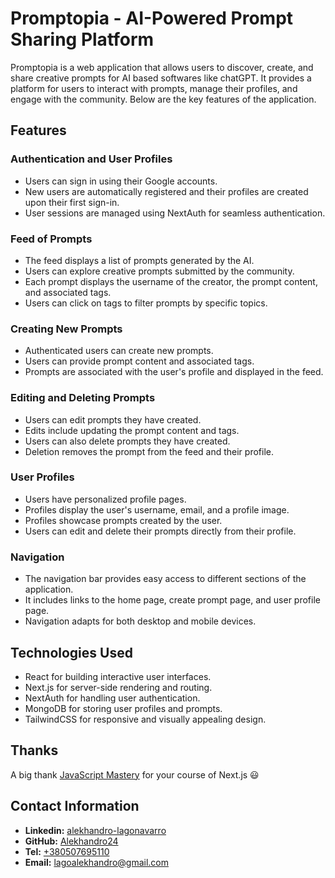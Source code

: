 # Promptopia - AI-Powered Prompt Sharing Platform
Promptopia is a web application that allows users to discover, create, and share creative prompts for AI based softwares like chatGPT. It provides a platform for users to interact with prompts, manage their profiles, and engage with the community. Below are the key features of the application.

## Features

### Authentication and User Profiles
- Users can sign in using their Google accounts.
- New users are automatically registered and their profiles are created upon their first sign-in.
- User sessions are managed using NextAuth for seamless authentication.

### Feed of Prompts
- The feed displays a list of prompts generated by the AI.
- Users can explore creative prompts submitted by the community.
- Each prompt displays the username of the creator, the prompt content, and associated tags.
- Users can click on tags to filter prompts by specific topics.

### Creating New Prompts
- Authenticated users can create new prompts.
- Users can provide prompt content and associated tags.
- Prompts are associated with the user's profile and displayed in the feed.

### Editing and Deleting Prompts
- Users can edit prompts they have created.
- Edits include updating the prompt content and tags.
- Users can also delete prompts they have created.
- Deletion removes the prompt from the feed and their profile.

### User Profiles
- Users have personalized profile pages.
- Profiles display the user's username, email, and a profile image.
- Profiles showcase prompts created by the user.
- Users can edit and delete their prompts directly from their profile.

### Navigation
- The navigation bar provides easy access to different sections of the application.
- It includes links to the home page, create prompt page, and user profile page.
- Navigation adapts for both desktop and mobile devices.

## Technologies Used
- React for building interactive user interfaces.
- Next.js for server-side rendering and routing.
- NextAuth for handling user authentication.
- MongoDB for storing user profiles and prompts.
- TailwindCSS for responsive and visually appealing design.

## Thanks
A big thank [JavaScript Mastery](https://www.youtube.com/@javascriptmastery) for your course of Next.js &#128515;

## Contact Information

- **Linkedin:**
  [alekhandro-lagonavarro](https://www.linkedin.com/in/alekhandro-lagonavarro/)
- **GitHub:** [Alekhandro24](https://github.com/Alekhandro24)
- **Tel:** [+380507695110](+380507695110)
- **Email:** [lagoalekhandro@gmail.com](https://www.gmail.com)
